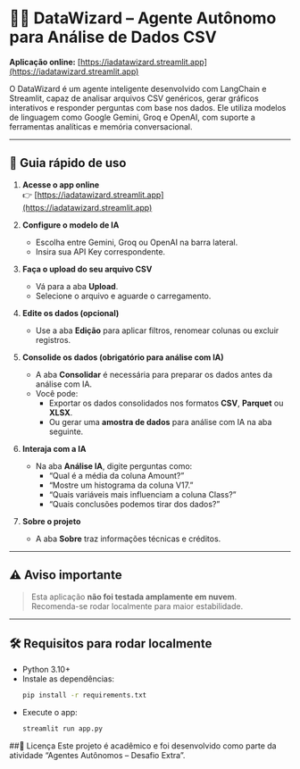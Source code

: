 # 🧙‍♂️ DataWizard – Agente Autônomo para Análise de Dados CSV

**Aplicação online:** [https://iadatawizard.streamlit.app](https://iadatawizard.streamlit.app)

O DataWizard é um agente inteligente desenvolvido com LangChain e Streamlit, capaz de analisar arquivos CSV genéricos, gerar gráficos interativos e responder perguntas com base nos dados. Ele utiliza modelos de linguagem como Google Gemini, Groq e OpenAI, com suporte a ferramentas analíticas e memória conversacional.

---

## 🚀 Guia rápido de uso

1. **Acesse o app online**  
   👉 [https://iadatawizard.streamlit.app](https://iadatawizard.streamlit.app)

2. **Configure o modelo de IA**  
   - Escolha entre Gemini, Groq ou OpenAI na barra lateral.  
   - Insira sua API Key correspondente.

3. **Faça o upload do seu arquivo CSV**  
   - Vá para a aba **Upload**.  
   - Selecione o arquivo e aguarde o carregamento.

4. **Edite os dados (opcional)**  
   - Use a aba **Edição** para aplicar filtros, renomear colunas ou excluir registros.

5. **Consolide os dados (obrigatório para análise com IA)**  
   - A aba **Consolidar** é necessária para preparar os dados antes da análise com IA.  
   - Você pode:
     - Exportar os dados consolidados nos formatos **CSV**, **Parquet** ou **XLSX**.  
     - Ou gerar uma **amostra de dados** para análise com IA na aba seguinte.

6. **Interaja com a IA**  
   - Na aba **Análise IA**, digite perguntas como:  
     - “Qual é a média da coluna Amount?”  
     - “Mostre um histograma da coluna V17.”  
     - “Quais variáveis mais influenciam a coluna Class?”  
     - “Quais conclusões podemos tirar dos dados?”

7. **Sobre o projeto**  
   - A aba **Sobre** traz informações técnicas e créditos.

---

## ⚠️ Aviso importante

> Esta aplicação **não foi testada amplamente em nuvem**.  
> Recomenda-se rodar localmente para maior estabilidade.

---

## 🛠️ Requisitos para rodar localmente

- Python 3.10+
- Instale as dependências:
  ```bash
  pip install -r requirements.txt
- Execute o app:
  ```bash
  streamlit run app.py

##📄 Licença
Este projeto é acadêmico e foi desenvolvido como parte da atividade “Agentes Autônomos – Desafio Extra”.
